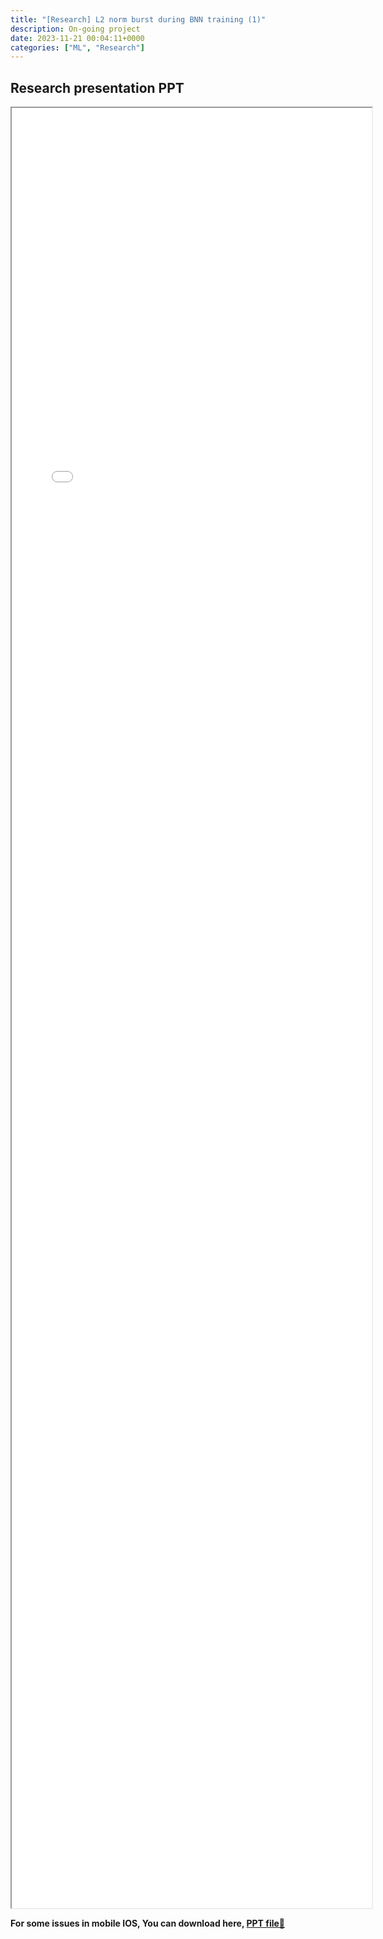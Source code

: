 ```yaml
---
title: "[Research] L2 norm burst during BNN training (1)" 
description: On-going project
date: 2023-11-21 00:04:11+0000
categories: ["ML", "Research"]
---
```



## Research presentation PPT 

<iframe src= ppt.pdf#toolbar=0&navpanes=0 style="display:block; width:60vw; height: 72vh"></iframe>

**For some issues in mobile IOS, You can download here, [PPT file📄](ppt.pdf)**